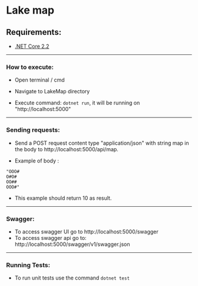 # Lake map
Requirements:
-------------
- [.NET Core 2.2](https://dotnet.microsoft.com/)
___
### How to execute:

- Open terminal / cmd

- Navigate to LakeMap directory

- Execute command: `dotnet run`, it will be running on "http://localhost:5000"

___
### Sending requests:
- Send a POST request content type "application/json"
with string map in the body to http://localhost:5000/api/map.

- Example of body :
```
"OOO#
O#O#
OO##
OOO#"
```
- This example should return 10 as result.

___
### Swagger:
- To access swagger UI go to http://localhost:5000/swagger
- To access swagger api go to: http://localhost:5000/swagger/v1/swagger.json

___
### Running Tests:
- To run unit tests use the command `dotnet test`
